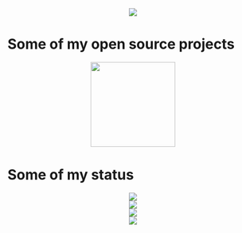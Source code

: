 <!-- <h1 align="center"> <a href="https://sunguoqi.com/"> <img src="https://readme-typing-svg.herokuapp.com/?lines=Welcome to zh4men9's Github!; Have a nice day!;祝您有个美好的一天!&center=true&size=23"> </a> </h1> -->

<!-- Metrics（GitHub 信息统计）
![Metrics](https://metrics.lecoq.io/zh4men9?template=classic&base=header%2C%20activity%2C%20community%2C%20repositories%2C%20metadata&base.indepth=false&base.hireable=false&base.skip=false&config.timezone=Asia%2FShanghai) -->


<!-- Github Profile Trophy（GitHub 资料奖杯） -->
<div align="center"> <img src="https://github-profile-trophy.vercel.app/?username=zh4men9" /> </div>

<!-- Visitor Badge（GitHub 访客徽章）
<div align="center"> <img src="https://visitor-badge.glitch.me/badge?page_id=zh4men9" /> </div> -->
# Some of my open source projects
<!-- Most used languages（GitHub 使用语言统计） -->
<div align="center"> <img height="170px" src="https://github-readme-stats.vercel.app/api/top-langs/?username=zh4men9&hide_title=false&hide_border=true&layout=compact&langs_count=6&text_color=000&icon_color=fff&bg_color=0,52fa5a,4dfcff,c64dff&theme=graywhite" /> </div>

# Some of my status
<!-- GitHub Stats Card（GitHub 统计卡片） -->
<div align="center"> <img src="https://github-readme-stats.vercel.app/api?username=zh4men9&hide_title=false&hide_border=true&show_icons=trueline_height=21&text_color=000&icon_color=000&bg_color=0,ea6161,ffc64d,fffc4d,52fa5a&theme=graywhite" /> </div>


<div align="center"> <img src="https://stats.justsong.cn/api/zhihu?username=That_Little-Chen&theme=gruvbox"> </div>

<div align="center"> <img src="https://stats.justsong.cn/api/leetcode?username=_zh4men9&cn=true&theme=tokyonight"> </div>

<div align="center"> <img src="https://stats.justsong.cn/api/csdn?id=qq_32614873?spm=1000.2115.3001.5343&theme=onedark"> </div>